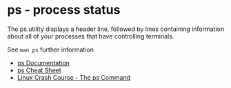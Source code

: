 # ps - process status

The ps utility displays a header line, followed by lines containing information about all of your processes that have controlling terminals.

See `man ps` further information

- [ps Documentation](https://man7.org/linux/man-pages/man1/ps.1.html)
- [ps Cheat Sheet](https://www.sysadmin.md/ps-cheatsheet.html)
- [Linux Crash Course - The ps Command](https://www.youtube.com/watch?v=wYwGNgsfN3I)

